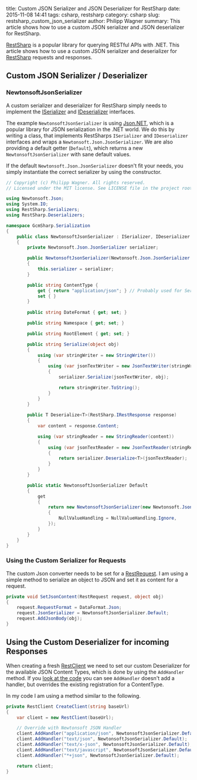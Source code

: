 ﻿title: Custom JSON Serializer and JSON Deserializer for RestSharp
date: 2015-11-08 14:41
tags: csharp, restsharp
category: csharp
slug: restsharp_custom_json_serializer
author: Philipp Wagner
summary: This article shows how to use a custom JSON serializer and JSON deserializer for RestSharp.

[RestSharp]: https://github.com/restsharp/RestSharp
[MIT License]: https://opensource.org/licenses/MIT
[Json.NET]: http://www.newtonsoft.com/json

[RestSharp] is a popular library for querying RESTful APIs with .NET. This article shows how to use a custom JSON serializer and deserializer for [RestSharp] requests and responses.

## Custom JSON Serializer / Deserializer ##

[ISerializer]: https://github.com/restsharp/RestSharp/blob/master/RestSharp/Serializers/ISerializer.cs
[IDeserializer]: https://github.com/restsharp/RestSharp/blob/master/RestSharp/Deserializers/IDeserializer.cs

### NewtonsoftJsonSerializer ###

A custom serializer and deserializer for RestSharp simply needs to implement the [ISerializer] and [IDeserializer] interfaces.

The example ``NewtonsoftJsonSerializer`` is using [Json.NET], which is a popular library for JSON serialization in the .NET world. We do this 
by writing a class, that implements RestSharps ``ISerializer`` and ``IDeserializer`` interfaces and wraps a ``Newtonsoft.Json.JsonSerializer``. 
We are also providing a default getter (``Default``), which returns a new ``NewtonsoftJsonSerializer`` with sane default values.

If the default ``Newtonsoft.Json.JsonSerializer`` doesn't fit your needs, you simply instantiate the correct serializer by using the constructor.

```csharp
// Copyright (c) Philipp Wagner. All rights reserved.
// Licensed under the MIT license. See LICENSE file in the project root for full license information.

using Newtonsoft.Json;
using System.IO;
using RestSharp.Serializers;
using RestSharp.Deserializers;

namespace GcmSharp.Serialization
{
    public class NewtonsoftJsonSerializer : ISerializer, IDeserializer
    {
        private Newtonsoft.Json.JsonSerializer serializer;

        public NewtonsoftJsonSerializer(Newtonsoft.Json.JsonSerializer serializer)
        {
            this.serializer = serializer;           
        }

        public string ContentType {
            get { return "application/json"; } // Probably used for Serialization?
            set { }
        }
        
        public string DateFormat { get; set; }

        public string Namespace { get; set; }

        public string RootElement { get; set; }

        public string Serialize(object obj)
        {
            using (var stringWriter = new StringWriter())
            {
                using (var jsonTextWriter = new JsonTextWriter(stringWriter))
                {
                    serializer.Serialize(jsonTextWriter, obj);

                    return stringWriter.ToString();
                }
            }
        }
        
        public T Deserialize<T>(RestSharp.IRestResponse response)
        {
            var content = response.Content;

            using (var stringReader = new StringReader(content))
            {
                using (var jsonTextReader = new JsonTextReader(stringReader))
                {
                    return serializer.Deserialize<T>(jsonTextReader);
                }
            }
        }

        public static NewtonsoftJsonSerializer Default
        {
            get
            {
                return new NewtonsoftJsonSerializer(new Newtonsoft.Json.JsonSerializer()
                {
                    NullValueHandling = NullValueHandling.Ignore,
                }); 
            }
        }
    }
}
```

### Using the Custom Serializer for Requests ###

[RestRequest]: https://github.com/restsharp/RestSharp/blob/master/RestSharp/RestRequest.cs

The custom Json converter needs to be set for a [RestRequest]. I am using a simple method to serialize an object to JSON 
and set it as content for a request.

```csharp
private void SetJsonContent(RestRequest request, object obj)
{
    request.RequestFormat = DataFormat.Json;
    request.JsonSerializer = NewtonsoftJsonSerializer.Default;
    request.AddJsonBody(obj);
}
```

## Using the Custom Deserializer for incoming Responses ##

[RestClient]: https://github.com/restsharp/RestSharp/blob/master/RestSharp/RestClient.cs
[look at the code]: https://github.com/restsharp/RestSharp/blob/master/RestSharp/RestClient.cs

When creating a fresh [RestClient] we need to set our custom Deserializer for the available JSON Content Types, which is done by using the ``AddHandler`` method. 
If you [look at the code] you can see ``AddHandler`` doesn't add a handler, but overrides the existing registration for a ContentType.

In my code I am using a method similar to the following.

```csharp
private RestClient CreateClient(string baseUrl)
{
    var client = new RestClient(baseUrl);

    // Override with Newtonsoft JSON Handler
    client.AddHandler("application/json", NewtonsoftJsonSerializer.Default);
    client.AddHandler("text/json", NewtonsoftJsonSerializer.Default);
    client.AddHandler("text/x-json", NewtonsoftJsonSerializer.Default);
    client.AddHandler("text/javascript", NewtonsoftJsonSerializer.Default);
    client.AddHandler("*+json", NewtonsoftJsonSerializer.Default);

    return client;
}
```